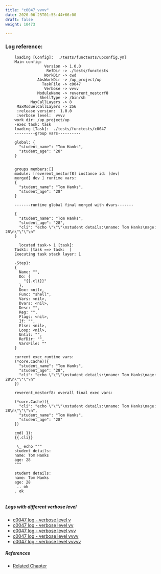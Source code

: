 ```yaml
---
title: "c0047_vvvv"
date: 2020-06-25T01:55:44+66:00
draft: false
weight: 10473

---
```


### Log reference: <no value>

```
    loading [Config]:  ./tests/functests/upconfig.yml
    Main config:
                 Version -> 1.0.0
                  RefDir -> ./tests/functests
                 WorkDir -> cwd
              AbsWorkDir -> /up_project/up
                TaskFile -> c0047
                 Verbose -> vvvv
              ModuleName -> reverent_mestorf8
               ShellType -> /bin/sh
           MaxCallLayers -> 8
     MaxModuelCallLayers -> 256
     :release version:  1.0.0
     :verbose level:  vvvv
    work dir: /up_project/up
    -exec task: task
    loading [Task]:  ./tests/functests/c0047
    ---------group vars----------
    
    global: {
      "student_name": "Tom Hanks",
      "student_age": "28"
    }
    
    
    groups members:[]
    module: [reverent_mestorf8] instance id: [dev]
    merged[ dev ] runtime vars:
    {
      "student_name": "Tom Hanks",
      "student_age": "28"
    }
    
    -------runtime global final merged with dvars-------
    
    {
      "student_name": "Tom Hanks",
      "student_age": "28",
      "cli": "echo \"\"\"\nstudent details:\nname: Tom Hanks\nage: 28\n\"\"\"\n"
    }
    
      located task-> 1 [task]: 
    Task1: [task ==> task:  ]
    Executing task stack layer: 1
    
    -Step1:
    {
      Name: "",
      Do: {
        "{{.cli}}"
      },
      Dox: <nil>,
      Func: "shell",
      Vars: <nil>,
      Dvars: <nil>,
      Desc: "",
      Reg: "",
      Flags: <nil>,
      If: "",
      Else: <nil>,
      Loop: <nil>,
      Until: "",
      RefDir: "",
      VarsFile: ""
    }
    
    current exec runtime vars:
    (*core.Cache)({
      "student_name": "Tom Hanks",
      "student_age": "28",
      "cli": "echo \"\"\"\nstudent details:\nname: Tom Hanks\nage: 28\n\"\"\"\n"
    })
    
    reverent_mestorf8: overall final exec vars:
    
    (*core.Cache)({
      "cli": "echo \"\"\"\nstudent details:\nname: Tom Hanks\nage: 28\n\"\"\"\n",
      "student_name": "Tom Hanks",
      "student_age": "28"
    })
    
    cmd( 1):
    {{.cli}}
    
     \_ echo """
    student details:
    name: Tom Hanks
    age: 28
    """
    
    student details:
    name: Tom Hanks
    age: 28
     .. ok
    . ok
    
```

##### Logs with different verbose level
* [c0047 log - verbose level v](../../logs/c0047_v)
* [c0047 log - verbose level vv](../../logs/c0047_vv)
* [c0047 log - verbose level vvv](../../logs/c0047_vvv)
* [c0047 log - verbose level vvvv](../../logs/c0047_vvvv)
* [c0047 log - verbose level vvvvv](../../logs/c0047_vvvvv)

##### References
* [Related Chapter](../../design-patterns/c0047)
